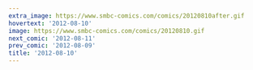 ```yaml
---
extra_image: https://www.smbc-comics.com/comics/20120810after.gif
hovertext: '2012-08-10'
image: https://www.smbc-comics.com/comics/20120810.gif
next_comic: '2012-08-11'
prev_comic: '2012-08-09'
title: '2012-08-10'
---
```


